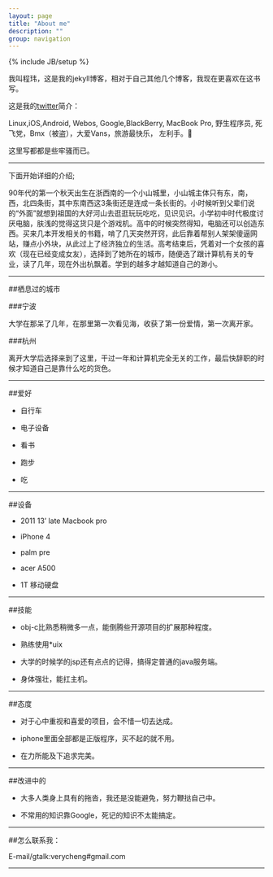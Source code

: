 ```yaml
---
layout: page
title: "About me"
description: ""
group: navigation
---
```

{% include JB/setup %}

我叫程玮，这是我的jekyll博客，相对于自己其他几个博客，我现在更喜欢在这书写。

这是我的[twitter](http://twitter.com/scwer)简介：

Linux,iOS,Android, Webos, Google,BlackBerry, MacBook Pro, 野生程序员, 死飞党，Bmx（被盗），大爱Vans，旅游最快乐， 左利手。

这里写都都是些牢骚而已。

------

下面开始详细的介绍;

90年代的第一个秋天出生在浙西南的一个小山城里，小山城主体只有东，南，西，北四条街，其中东南西这3条街还是连成一条长街的。小时候听到父辈们说的“外面”就想到祖国的大好河山去逛逛玩玩吃吃，见识见识。小学初中时代极度讨厌电脑，肤浅的觉得这货只是个游戏机。高中的时候突然得知，电脑还可以创造东西。买来几本开发相关的书籍，啃了几天突然开窍，此后靠着帮别人架架傻逼网站，赚点小外块，从此过上了经济独立的生活。高考结束后，凭着对一个女孩的喜欢（现在已经变成女友），选择到了她所在的城市，随便选了跟计算机有关的专业，读了几年，现在外出杭飘着。学到的越多才越知道自己的渺小。


-----

##栖息过的城市


###宁波


大学在那呆了几年，在那里第一次看见海，收获了第一份爱情，第一次离开家。


###杭州


离开大学后选择来到了这里，干过一年和计算机完全无关的工作，最后快辞职的时候才知道自己是靠什么吃的货色。

-----

##爱好

- 自行车

- 电子设备

- 看书

- 跑步

- 吃

----

##设备

- 2011 13’ late Macbook pro

- iPhone 4

- palm pre

- acer A500

- 1T 移动硬盘 

-----


##技能

- obj-c比熟悉稍微多一点，能倒腾些开源项目的扩展那种程度。

- 熟练使用*uix

- 大学的时候学的jsp还有点点的记得，搞得定普通的java服务端。

- 身体强壮，能扛主机。

------

##态度

- 对于心中重视和喜爱的项目，会不惜一切去达成。 

- iphone里面全部都是正版程序，买不起的就不用。

- 在力所能及下追求完美。

------
##改进中的

- 大多人类身上具有的拖沓，我还是没能避免，努力鞭挞自己中。

- 不常用的知识靠Google，死记的知识不太能搞定。

-----
##怎么联系我：

E-mail/gtalk:verycheng#gmail.com

-----
